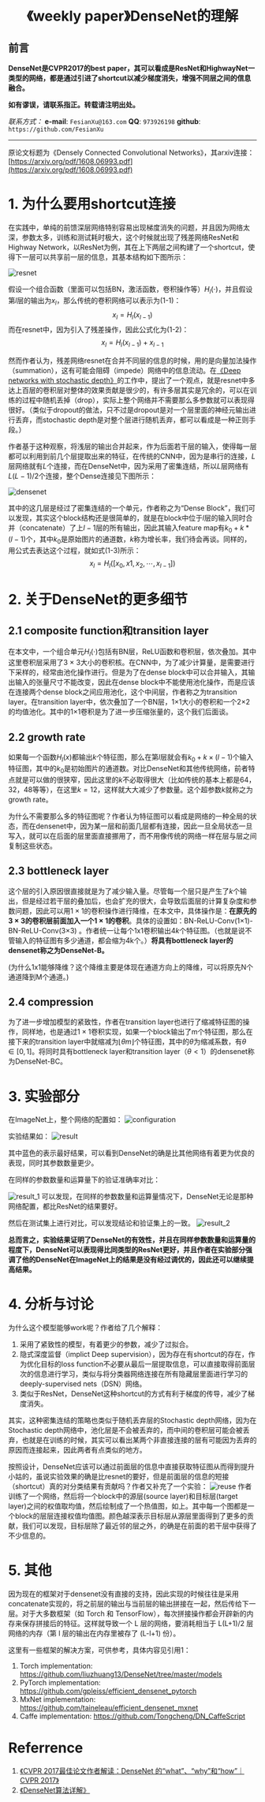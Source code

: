 <h1 align = "center">《weekly paper》DenseNet的理解</h1>

## 前言
**DenseNet是CVPR2017的best paper，其可以看成是ResNet和HighwayNet一类型的网络，都是通过引进了shortcut以减少梯度消失，增强不同层之间的信息融合。**

**如有谬误，请联系指正。转载请注明出处。**

*联系方式：*
**e-mail**: `FesianXu@163.com`
**QQ**: `973926198`
**github**: `https://github.com/FesianXu`

*******************************************************

原论文标题为《Densely Connected Convolutional Networks》，其arxiv连接：[https://arxiv.org/pdf/1608.06993.pdf](https://arxiv.org/pdf/1608.06993.pdf)


# 1. 为什么要用shortcut连接
在实践中，单纯的前馈深层网络特别容易出现梯度消失的问题，并且因为网络太深，参数太多，训练和测试耗时极大，这个时候就出现了残差网络ResNet和Highway Network，以ResNet为例，其在上下两层之间构建了一个shortcut，使得下一层可以共享前一层的信息，其基本结构如下图所示：

![resnet][resnet]

假设一个组合函数（里面可以包括BN，激活函数，卷积操作等）$H_{l}(\cdot)$，并且假设第$l$层的输出为$x_l$，那么传统的卷积网络可以表示为(1-1)：
$$
x_l= H_{l}(x_{l-1})
\tag{1-1}
$$
而在resnet中，因为引入了残差操作，因此公式化为(1-2)：
$$
x_{l} = H_{l}(x_{l-1})+x_{l-1}
\tag{1-2}
$$

然而作者认为，残差网络resnet在合并不同层的信息的时候，用的是向量加法操作（summation），这有可能会阻碍（impede）网络中的信息流动。在[《Deep networks with stochastic depth》](https://arxiv.org/pdf/1603.09382.pdf)的工作中，提出了一个观点，就是resnet中多达上百层的卷积层对整体的效果贡献是很少的，有许多层其实是冗余的，可以在训练的过程中随机丢掉（drop），实际上整个网络并不需要那么多参数就可以表现得很好。（类似于dropout的做法，只不过是dropout是对一个层里面的神经元输出进行丢弃，而stochastic depth是对整个层进行随机丢弃，都可以看成是一种正则手段。）

作者基于这种观察，将浅层的输出合并起来，作为后面若干层的输入，使得每一层都可以利用到前几个层提取出来的特征，在传统的CNN中，因为是串行的连接，$L$层网络就有$L$个连接，而在DenseNet中，因为采用了密集连结，所以$L$层网络有$L(L-1)/2$个连接，整个Dense连接见下图所示：

![densenet][densenet]

其中的这几层是经过了密集连结的一个单元，作者称之为“Dense Block”，我们可以发现，其实这个block结构还是很简单的，就是在block中位于$l$层的输入同时合并（concatenate）了上$l-1$层的所有输出，因此其输入feature map有$k_0+k*(l-1)$个，其中$k_0$是原始图片的通道数，$k$称为增长率，我们待会再谈。同样的，用公式去表达这个过程，就如式(1-3)所示：
$$
x_{l} = H_l([x_0, x1, x_2, \cdots,x_{l-1}])
\tag{1-3}
$$

# 2. 关于DenseNet的更多细节

## 2.1 composite function和transition layer
在本文中，一个组合单元$H_l(\cdot)$包括有BN层，ReLU函数和卷积层，依次叠加。其中这里卷积层采用了3 $\times$ 3大小的卷积核。在CNN中，为了减少计算量，是需要进行下采样的，经常由池化操作进行。但是为了在dense block中可以合并输入，其输出输入的张量尺寸不能改变，因此在dense block中不能使用池化操作，而是应该在连接两个dense block之间应用池化，这个中间层，作者称之为transition layer。在transition layer中，依次叠加了一个BN层，1$\times$1大小的卷积和一个2$\times$2的均值池化。其中的1$\times$1卷积是为了进一步压缩张量的，这个我们后面谈。

## 2.2 growth rate
如果每一个函数$H_l(x)$都输出$k$个特征图，那么在第$l$层就会有$k_0+k \times (l-1)$个输入特征图，其中的$k_0$是初始图片的通道数。对比DenseNet和其他传统网络，前者特点就是可以做的很狭窄，因此这里的$k$不必取得很大（比如传统的基本上都是64，32，48等等），在这里$k=12$，这样就大大减少了参数量。这个超参数$k$就称之为growth rate。

为什么不需要那么多的特征图呢？作者认为特征图可以看成是网络的一种全局的状态，而在densenet中，因为某一层和前面几层都有连接，因此一旦全局状态一旦写入，就可以在后面的层里面直接挪用了，而不用像传统的网络一样在层与层之间复制这些状态。

## 2.3 bottleneck layer
这个层的引入原因很直接就是为了减少输入量。尽管每一个层只是产生了$k$个输出，但是经过若干层的叠加后，也会扩充的很大，会导致后面层的计算复杂度和参数问题，因此可以用$1 \times 1$的卷积操作进行降维，在本文中，具体操作是：**在原先的3 $\times$ 3的卷积层前面加入一个1 $\times$ 1的卷积**。具体的设置如：BN-ReLU-Conv(1×1)-BN-ReLU-Conv(3×3) 。作者统一让每个1x1卷积输出$4k$个特征图。（也就是说不管输入的特征图有多少通道，都会缩为4k个。）**将具有bottleneck layer的densenet称之为DenseNet-B。**

(为什么1x1能够降维？这个降维主要是体现在通道方向上的降维，可以将原先N个通道降到M个通道。)

## 2.4 compression
为了进一步增加模型的紧致性，作者在transition layer也进行了缩减特征图的操作，同样地，也是通过$1 \times 1$卷积实现，如果一个block输出了m个特征图，那么在接下来的transition layer中就缩减为$\lfloor \theta m \rfloor$个特征图，其中的$\theta$为缩减系数，有$\theta \in [0, 1]$。将同时具有bottleneck layer和transition layer（$\theta < 1$）的densenet称为DenseNet-BC。

# 3. 实验部分
在ImageNet上，整个网络的配置如：
![configuration][configuration]

实验结果如：
![result][result]

其中蓝色的表示最好结果，可以看到DenseNet的确是比其他网络有着更为优良的表现，同时其参数数量更少。

在同样的参数数量和运算量下的验证准确率对比：

![result_1][result_1]
可以发现，在同样的参数数量和运算量情况下，DenseNet无论是那种网络配置，都比ResNet的结果要好。

然后在测试集上进行对比，可以发现结论和验证集上的一致。
![result_2][result_2]


**总而言之，实验结果证明了DenseNet的有效性，并且在同样参数数量和运算量的程度下，DenseNet可以表现得比同类型的ResNet更好，并且作者在实验部分强调了他的DenseNet在ImageNet上的结果是没有经过调优的，因此还可以继续提高结果。**

# 4. 分析与讨论
为什么这个模型能够work呢？作者给了几个解释：
1. 采用了紧致性的模型，有着更少的参数，减少了过拟合。
2. 隐式深度监督（implict Deep 	supervision），因为存在有shortcut的存在，作为优化目标的loss function不必要从最后一层提取信息，可以直接取得前面层次的信息进行学习，类似与将分类器网络连接在所有隐藏层里面进行学习的deeply-supervised nets（DSN）网络。
3. 类似于ResNet，DenseNet这种shortcut的方式有利于梯度的传导，减少了梯度消失。

其实，这种密集连结的策略也类似于随机丢弃层的Stochastic depth网络，因为在Stochastic depth网络中，池化层是不会被丢弃的，而中间的卷积层可能会被丢弃，也就是在训练的时候，其实可以看出某两个非直接连接的层有可能因为丢弃的原因而连接起来，因此两者有点类似的地方。

按照设计，DenseNet应该可以通过前面层的信息中直接获取特征图从而得到提升小姑的，虽说实验效果的确是比resnet的要好，但是前面层的信息的短接（shortcut）真的对分类结果有贡献吗？作者又补充了一个实验：
![reuse][reuse]
作者训练了一个网络，然后将一个block中的源层(source layer)和目标层(target layer)之间的权值取均值，然后绘制成了一个热值图，如上。其中每一个图都是一个block的层层连接权值均值图。颜色越深表示目标层从源层里面得到了更多的贡献，我们可以发现，目标层除了最近邻的层之外，的确是在前面的若干层中获得了不少信息的。



# 5. 其他
因为现在的框架对于densenet没有直接的支持，因此实现的时候往往是采用concatenate实现的，将之前层的输出与当前层的输出拼接在一起，然后传给下一层。对于大多数框架（如 Torch 和 TensorFlow），每次拼接操作都会开辟新的内存来保存拼接后的特征。这样就导致一个 L 层的网络，要消耗相当于 L(L+1)/2 层网络的内存（第 l 层的输出在内存里被存了 (L-l+1) 份）。

这里有一些框架的解决方案，可供参考，具体内容见引用1：

1. Torch implementation: https://github.com/liuzhuang13/DenseNet/tree/master/models
2. PyTorch implementation: https://github.com/gpleiss/efficient_densenet_pytorch
3. MxNet implementation: https://github.com/taineleau/efficient_densenet_mxnet
4. Caffe implementation: https://github.com/Tongcheng/DN_CaffeScript



# Referrence
1. [《CVPR 2017最佳论文作者解读：DenseNet 的“what”、“why”和“how”｜CVPR 2017》](https://www.leiphone.com/news/201708/0MNOwwfvWiAu43WO.html)
2. [《DenseNet算法详解》](https://blog.csdn.net/u014380165/article/details/75142664)




[reuse]: ./imgs/reuse.png
[result_2]: ./imgs/result_2.png
[result_1]: ./imgs/result_1.png
[result]: ./imgs/result.png
[configuration]: ./imgs/configuration.png
[densenet]: ./imgs/densenet.png
[resnet]: ./imgs/resnet.png